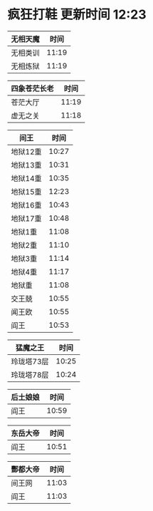 # 疯狂打鞋 更新时间 12:23

| 无相天魔   | 时间    |
|--------|-------|
| 无相类训 | 11:19 |
| 无相炼狱 | 11:19 |

| 四象苍茫长老   | 时间    |
|--------|-------|
| 苍茫大厅 | 11:19 |
| 虚无之关 | 11:18 |

| 间王   | 时间    |
|--------|-------|
| 地狱12重 | 10:27 |
| 地狱13重 | 10:31 |
| 地狱14重 | 10:35 |
| 地狱15重 | 12:23 |
| 地狱16重 | 10:43 |
| 地狱17重 | 10:48 |
| 地狱1重 | 11:08 |
| 地狱2重 | 11:10 |
| 地狱3重 | 11:14 |
| 地狱4重 | 11:17 |
| 地狱重 | 11:08 |
| 交王兢 | 10:55 |
| 闻王欧 | 10:55 |
| 阎王 | 10:53 |

| 猛魔之王   | 时间    |
|--------|-------|
| 玲珑塔73层 | 10:25 |
| 玲珑塔78层 | 10:24 |

| 后土娘娘   | 时间    |
|--------|-------|
| 阎王 | 10:59 |

| 东岳大帝   | 时间    |
|--------|-------|
| 阎王 | 10:51 |

| 酆都大帝   | 时间    |
|--------|-------|
| 间王网 | 11:03 |
| 阎王 | 11:03 |